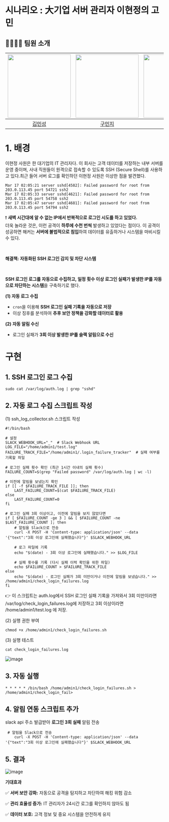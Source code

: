 # 시나리오 : 大기업 서버 관리자 이현정의 고민


## 👨‍👨‍👦‍👦 팀원 소개  
| <img src="https://avatars.githubusercontent.com/u/87555330?v=4" width="200px"> | <img src="https://avatars.githubusercontent.com/u/82265395?v=4" width="200px"> | <img src="https://github.com/JaeHee-devSpace.png" width="200px"> | <img src="https://avatars.githubusercontent.com/u/115103394?v=4" width="200px"> |
| :---: | :---: | :---: | :---: |
| [김민성](https://github.com/minsung159357) | [구민지](https://github.com/minjee83) | [박재희](https://github.com/JaeHee-devSpace) | [이현정](https://github.com/nanahj) |


# 1. 배경

이현정 사원은 한 대기업의 IT 관리자다. 이 회사는 고객 데이터를 저장하는 내부 서버를 운영 중이며, 사내 직원들이 원격으로 접속할 수 있도록 SSH (Secure Shell)를 사용하고 있다.최근 들어 서버 로그를 확인하던 이현정 사원은 이상한 점을 발견했다.
```
Mar 17 02:05:21 server sshd[4582]: Failed password for root from 203.0.113.45 port 54721 ssh2
Mar 17 02:05:33 server sshd[4621]: Failed password for root from 203.0.113.45 port 54758 ssh2
Mar 17 02:05:47 server sshd[4681]: Failed password for root from 203.0.113.45 port 54794 ssh2
```
❗ **새벽 시간대에 알 수 없는 IP에서 반복적으로 로그인 시도를 하고 있었다.** 
<br/>
더욱 놀라운 것은, 이런 공격이 **하루에 수천 번씩** 발생하고 있었다는 점이다. 이 공격이 성공하면 해커는 **서버에 불법적으로 침입**하여 데이터를 유출하거나 시스템을 마비시킬 수 있다.

<br/>

**해결책: 자동화된 SSH 로그인 감지 및 차단 시스템**

<br/>


**SSH 로그인 로그를 자동으로 수집하고, 일정 횟수 이상 로그인 실패가 발생한 IP를 자동으로 차단하는 시스템**을 구축하기로 했다.

**(1) 자동 로그 수집**

- `cron`을 이용해 **SSH 로그인 실패 기록을 자동으로 저장**
- 이상 징후를 분석하여 **추후 보안 정책을 강화할 데이터로 활용**


**(2) 자동 알림 수신**

- 로그인 실패가 **3회 이상 발생한 IP를 슬랙 알림으로 수신**

# **구현**
## 1. SSH 로그인 로그 수집
   ```
   sudo cat /var/log/auth.log | grep "sshd"
   ```
## 2. 자동 로그 수집 스크립트 작성
(1) ssh_log_collector.sh 스크립트 작성
```
#!/bin/bash

# 설정
SLACK_WEBHOOK_URL="_"  # Slack Webhook URL
LOG_FILE="/home/admin1/test.log"
FAILURE_TRACK_FILE="/home/admin1/.login_failure_tracker"  # 실패 여부를 기록할 파일

# 로그인 실패 횟수 확인 (최근 1시간 이내의 실패 횟수)
FAILURE_COUNT=$(grep "Failed password" /var/log/auth.log | wc -l)

# 이전에 알림을 보냈는지 확인
if [[ -f $FAILURE_TRACK_FILE ]]; then
    LAST_FAILURE_COUNT=$(cat $FAILURE_TRACK_FILE)
else
    LAST_FAILURE_COUNT=0
fi

# 로그인 실패 3회 이상이고, 이전에 알림을 보지 않았다면
if [ $FAILURE_COUNT -ge 3 ] && [ $FAILURE_COUNT -ne $LAST_FAILURE_COUNT ]; then
    # 알림을 Slack으로 전송
    curl -X POST -H 'Content-type: application/json' --data '{"text":"3회 이상 로그인에 실패했습니다"}' $SLACK_WEBHOOK_URL

    # 로그 파일에 기록
    echo "$(date) - 3회 이상 로그인에 실패했습니다." >> $LOG_FILE

    # 실패 횟수를 기록 (다시 실패 이력 확인을 위한 파일)
    echo $FAILURE_COUNT > $FAILURE_TRACK_FILE
else
    echo "$(date) - 로그인 실패가 3회 미만이거나 이전에 알림을 보냈습니다." >> /home/admin1/check_login_failures.log
fi
```
👉 이 스크립트는 auth.log에서 SSH 로그인 실패 기록을 가져와서 3회 미만이라면 /var/log/check_login_failures.log에 저장하고 3회 이상이라면 /home/admin1/test.log 에 저장.



(2) 실행 권한 부여
```
chmod +x /home/admin1/check_login_failures.sh
```


(3) 실행 테스트
```
cat check_login_failures.log
```
![image](https://github.com/user-attachments/assets/b843199d-cefd-4473-b217-29a647619835)


## 3. 자동 실행
```
* * * * * /bin/bash /home/admin1/check_login_failures.sh > /home/admin1/check_login_fail>
```

## 4. 알림 연동 스크립트 추가
slack api 주소 발급받아 **로그인 3회 실패** 알림 전송

```
 # 알림을 Slack으로 전송
    curl -X POST -H 'Content-type: application/json' --data '{"text":"3회 이상 로그인에 실패했습니다"}' $SLACK_WEBHOOK_URL
```

## 5. 결과

![image](https://github.com/user-attachments/assets/5ba4b9a8-d07d-4ffc-a7fa-03c1dc3625cd)



**기대효과**

✅ **서버 보안 강화:** 자동으로 공격을 탐지하고 차단하여 해킹 위험 감소 

✅ **관리 효율성 증가:** IT 관리자가 24시간 로그를 확인하지 않아도 됨

✅ **데이터 보호:** 고객 정보 및 중요 시스템을 안전하게 유지
